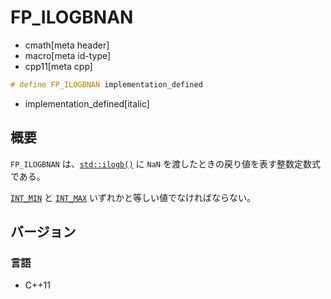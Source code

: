 # FP_ILOGBNAN
* cmath[meta header]
* macro[meta id-type]
* cpp11[meta cpp]

```cpp
# define FP_ILOGBNAN implementation_defined
```
* implementation_defined[italic]

## 概要
`FP_ILOGBNAN` は、[`std::ilogb()`](ilogb.md) に `NaN` を渡したときの戻り値を表す整数定数式である。

[`INT_MIN`](/reference/climits/int_min.md) と [`INT_MAX`](/reference/climits/int_max.md) いずれかと等しい値でなければならない。


## バージョン
### 言語
- C++11
